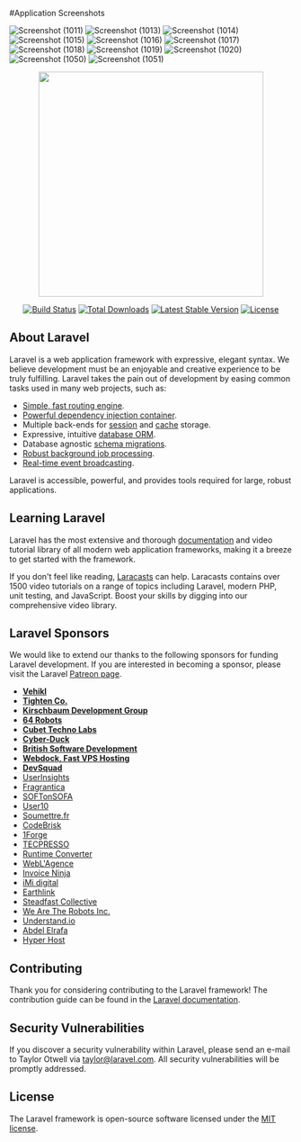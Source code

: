 #Application Screenshots

![Screenshot (1011)](https://user-images.githubusercontent.com/49032996/92028323-78b65200-ed81-11ea-87a3-4ee3cbfc6aa0.png)
![Screenshot (1013)](https://user-images.githubusercontent.com/49032996/92028327-7b18ac00-ed81-11ea-8dcb-c25796325528.png)
![Screenshot (1014)](https://user-images.githubusercontent.com/49032996/92028330-7bb14280-ed81-11ea-892b-4b92fada90fc.png)
![Screenshot (1015)](https://user-images.githubusercontent.com/49032996/92028331-7c49d900-ed81-11ea-943d-889116506865.png)
![Screenshot (1016)](https://user-images.githubusercontent.com/49032996/92028332-7ce26f80-ed81-11ea-83df-a92ea44decb3.png)
![Screenshot (1017)](https://user-images.githubusercontent.com/49032996/92028333-7d7b0600-ed81-11ea-91e8-79c9affc6596.png)
![Screenshot (1018)](https://user-images.githubusercontent.com/49032996/92028335-7e139c80-ed81-11ea-8741-bed002a1ae14.png)
![Screenshot (1019)](https://user-images.githubusercontent.com/49032996/92028339-7eac3300-ed81-11ea-96d4-13d10fc6c760.png)
![Screenshot (1020)](https://user-images.githubusercontent.com/49032996/92028343-7f44c980-ed81-11ea-8a9a-6cf49d464e98.png)
![Screenshot (1050)](https://user-images.githubusercontent.com/49032996/92028660-08f49700-ed82-11ea-834b-3acec87e256a.png)
![Screenshot (1051)](https://user-images.githubusercontent.com/49032996/92028663-0abe5a80-ed82-11ea-8a4f-e5dab53830e8.png)




<p align="center"><img src="https://res.cloudinary.com/dtfbvvkyp/image/upload/v1566331377/laravel-logolockup-cmyk-red.svg" width="400"></p>

<p align="center">
<a href="https://travis-ci.org/laravel/framework"><img src="https://travis-ci.org/laravel/framework.svg" alt="Build Status"></a>
<a href="https://packagist.org/packages/laravel/framework"><img src="https://poser.pugx.org/laravel/framework/d/total.svg" alt="Total Downloads"></a>
<a href="https://packagist.org/packages/laravel/framework"><img src="https://poser.pugx.org/laravel/framework/v/stable.svg" alt="Latest Stable Version"></a>
<a href="https://packagist.org/packages/laravel/framework"><img src="https://poser.pugx.org/laravel/framework/license.svg" alt="License"></a>
</p>

## About Laravel

Laravel is a web application framework with expressive, elegant syntax. We believe development must be an enjoyable and creative experience to be truly fulfilling. Laravel takes the pain out of development by easing common tasks used in many web projects, such as:

- [Simple, fast routing engine](https://laravel.com/docs/routing).
- [Powerful dependency injection container](https://laravel.com/docs/container).
- Multiple back-ends for [session](https://laravel.com/docs/session) and [cache](https://laravel.com/docs/cache) storage.
- Expressive, intuitive [database ORM](https://laravel.com/docs/eloquent).
- Database agnostic [schema migrations](https://laravel.com/docs/migrations).
- [Robust background job processing](https://laravel.com/docs/queues).
- [Real-time event broadcasting](https://laravel.com/docs/broadcasting).

Laravel is accessible, powerful, and provides tools required for large, robust applications.

## Learning Laravel

Laravel has the most extensive and thorough [documentation](https://laravel.com/docs) and video tutorial library of all modern web application frameworks, making it a breeze to get started with the framework.

If you don't feel like reading, [Laracasts](https://laracasts.com) can help. Laracasts contains over 1500 video tutorials on a range of topics including Laravel, modern PHP, unit testing, and JavaScript. Boost your skills by digging into our comprehensive video library.

## Laravel Sponsors

We would like to extend our thanks to the following sponsors for funding Laravel development. If you are interested in becoming a sponsor, please visit the Laravel [Patreon page](https://patreon.com/taylorotwell).

- **[Vehikl](https://vehikl.com/)**
- **[Tighten Co.](https://tighten.co)**
- **[Kirschbaum Development Group](https://kirschbaumdevelopment.com)**
- **[64 Robots](https://64robots.com)**
- **[Cubet Techno Labs](https://cubettech.com)**
- **[Cyber-Duck](https://cyber-duck.co.uk)**
- **[British Software Development](https://www.britishsoftware.co)**
- **[Webdock, Fast VPS Hosting](https://www.webdock.io/en)**
- **[DevSquad](https://devsquad.com)**
- [UserInsights](https://userinsights.com)
- [Fragrantica](https://www.fragrantica.com)
- [SOFTonSOFA](https://softonsofa.com/)
- [User10](https://user10.com)
- [Soumettre.fr](https://soumettre.fr/)
- [CodeBrisk](https://codebrisk.com)
- [1Forge](https://1forge.com)
- [TECPRESSO](https://tecpresso.co.jp/)
- [Runtime Converter](http://runtimeconverter.com/)
- [WebL'Agence](https://weblagence.com/)
- [Invoice Ninja](https://www.invoiceninja.com)
- [iMi digital](https://www.imi-digital.de/)
- [Earthlink](https://www.earthlink.ro/)
- [Steadfast Collective](https://steadfastcollective.com/)
- [We Are The Robots Inc.](https://watr.mx/)
- [Understand.io](https://www.understand.io/)
- [Abdel Elrafa](https://abdelelrafa.com)
- [Hyper Host](https://hyper.host)

## Contributing

Thank you for considering contributing to the Laravel framework! The contribution guide can be found in the [Laravel documentation](https://laravel.com/docs/contributions).

## Security Vulnerabilities

If you discover a security vulnerability within Laravel, please send an e-mail to Taylor Otwell via [taylor@laravel.com](mailto:taylor@laravel.com). All security vulnerabilities will be promptly addressed.

## License

The Laravel framework is open-source software licensed under the [MIT license](https://opensource.org/licenses/MIT).
